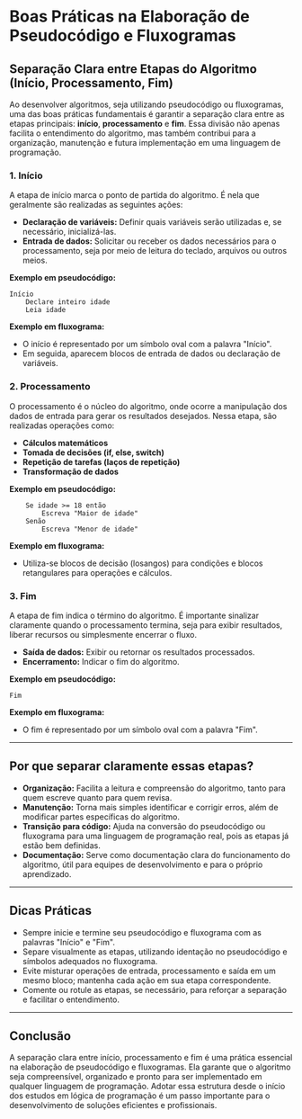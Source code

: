 
# Boas Práticas na Elaboração de Pseudocódigo e Fluxogramas

## Separação Clara entre Etapas do Algoritmo (Início, Processamento, Fim)

Ao desenvolver algoritmos, seja utilizando pseudocódigo ou fluxogramas, uma das boas práticas fundamentais é garantir a separação clara entre as etapas principais: **início**, **processamento** e **fim**. Essa divisão não apenas facilita o entendimento do algoritmo, mas também contribui para a organização, manutenção e futura implementação em uma linguagem de programação.

### 1. **Início**

A etapa de início marca o ponto de partida do algoritmo. É nela que geralmente são realizadas as seguintes ações:

- **Declaração de variáveis:** Definir quais variáveis serão utilizadas e, se necessário, inicializá-las.
- **Entrada de dados:** Solicitar ou receber os dados necessários para o processamento, seja por meio de leitura do teclado, arquivos ou outros meios.

**Exemplo em pseudocódigo:**
```plaintext
Início
    Declare inteiro idade
    Leia idade
```

**Exemplo em fluxograma:**
- O início é representado por um símbolo oval com a palavra "Início".
- Em seguida, aparecem blocos de entrada de dados ou declaração de variáveis.

### 2. **Processamento**

O processamento é o núcleo do algoritmo, onde ocorre a manipulação dos dados de entrada para gerar os resultados desejados. Nessa etapa, são realizadas operações como:

- **Cálculos matemáticos**
- **Tomada de decisões (if, else, switch)**
- **Repetição de tarefas (laços de repetição)**
- **Transformação de dados**

**Exemplo em pseudocódigo:**
```plaintext
    Se idade >= 18 então
        Escreva "Maior de idade"
    Senão
        Escreva "Menor de idade"
```

**Exemplo em fluxograma:**
- Utiliza-se blocos de decisão (losangos) para condições e blocos retangulares para operações e cálculos.

### 3. **Fim**

A etapa de fim indica o término do algoritmo. É importante sinalizar claramente quando o processamento termina, seja para exibir resultados, liberar recursos ou simplesmente encerrar o fluxo.

- **Saída de dados:** Exibir ou retornar os resultados processados.
- **Encerramento:** Indicar o fim do algoritmo.

**Exemplo em pseudocódigo:**
```plaintext
Fim
```

**Exemplo em fluxograma:**
- O fim é representado por um símbolo oval com a palavra "Fim".

---

## **Por que separar claramente essas etapas?**

- **Organização:** Facilita a leitura e compreensão do algoritmo, tanto para quem escreve quanto para quem revisa.
- **Manutenção:** Torna mais simples identificar e corrigir erros, além de modificar partes específicas do algoritmo.
- **Transição para código:** Ajuda na conversão do pseudocódigo ou fluxograma para uma linguagem de programação real, pois as etapas já estão bem definidas.
- **Documentação:** Serve como documentação clara do funcionamento do algoritmo, útil para equipes de desenvolvimento e para o próprio aprendizado.

---

## **Dicas Práticas**

- Sempre inicie e termine seu pseudocódigo e fluxograma com as palavras "Início" e "Fim".
- Separe visualmente as etapas, utilizando identação no pseudocódigo e símbolos adequados no fluxograma.
- Evite misturar operações de entrada, processamento e saída em um mesmo bloco; mantenha cada ação em sua etapa correspondente.
- Comente ou rotule as etapas, se necessário, para reforçar a separação e facilitar o entendimento.

---

## **Conclusão**

A separação clara entre início, processamento e fim é uma prática essencial na elaboração de pseudocódigo e fluxogramas. Ela garante que o algoritmo seja compreensível, organizado e pronto para ser implementado em qualquer linguagem de programação. Adotar essa estrutura desde o início dos estudos em lógica de programação é um passo importante para o desenvolvimento de soluções eficientes e profissionais.
```
